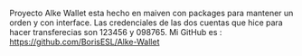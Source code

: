 Proyecto Alke Wallet esta hecho en maiven con packages para mantener un orden y con interface. 
Las credenciales de las dos cuentas que hice para hacer transferecias son 123456 y 098765.
Mi GitHub es : https://github.com/BorisESL/Alke-Wallet

